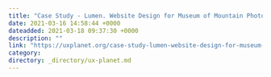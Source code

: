 ```yaml
---
title: "Case Study - Lumen. Website Design for Museum of Mountain Photography"
date: 2021-03-16 14:58:44 +0000
dateadded: 2021-03-18 09:37:30 +0000
description: ""
link: "https://uxplanet.org/case-study-lumen-website-design-for-museum-of-mountain-photography-ad3753fd52cd?source=rss----819cc2aaeee0---4"
category:
directory: _directory/ux-planet.md
---
```

